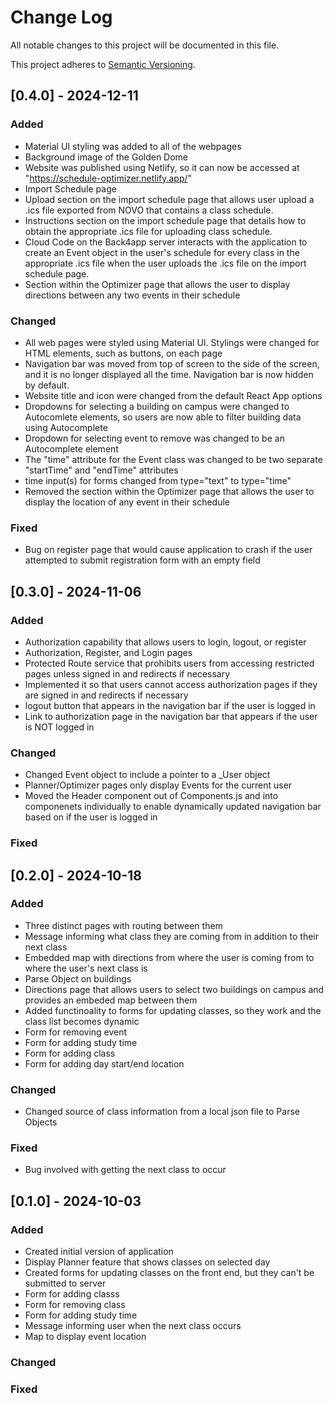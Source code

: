
# Change Log
All notable changes to this project will be documented in this file.

This project adheres to [Semantic Versioning](http://semver.org/).

## [0.4.0] - 2024-12-11
 
### Added

- Material UI styling was added to all of the webpages
- Background image of the Golden Dome
- Website was published using Netlify, so it can now be accessed at "https://schedule-optimizer.netlify.app/"
- Import Schedule page
- Upload section on the import schedule page that allows user upload a .ics file exported from NOVO that contains a class schedule.
- Instructions section on the import schedule page that details how to obtain the appropriate .ics file for uploading class schedule.
- Cloud Code on the Back4app server interacts with the application to create an Event object in the user's schedule for every class in the appropriate .ics file when the user uploads the .ics file on the import schedule page.
- Section within the Optimizer page that allows the user to display directions between any two events in their schedule
 
### Changed

- All web pages were styled using Material UI. Stylings were changed for HTML elements, such as buttons, on each page
- Navigation bar was moved from top of screen to the side of the screen, and it is no longer displayed all the time. Navigation bar is now hidden by default.
- Website title and icon were changed from the default React App options
- Dropdowns for selecting a building on campus were changed to Autocomlete elements, so users are now able to filter building data using Autocomplete
- Dropdown for selecting event to remove was changed to be an Autocomplete element
- The "time" attribute for the Event class was changed to be two separate "startTime" and "endTime" attributes
- time input(s) for forms changed from type="text" to type="time"
- Removed the section within the Optimizer page that allows the user to display the location of any event in their schedule 

### Fixed

- Bug on register page that would cause application to crash if the user attempted to submit registration form with an empty field


 
## [0.3.0] - 2024-11-06
 
### Added

- Authorization capability that allows users to login, logout, or register
- Authorization, Register, and Login pages
- Protected Route service that prohibits users from accessing restricted pages unless signed in and redirects if necessary
- Implemented it so that users cannot access authorization pages if they are signed in and redirects if necessary
- logout button that appears in the navigation bar if the user is logged in
- Link to authorization page in the navigation bar that appears if the user is NOT logged in

 
### Changed

- Changed Event object to include a pointer to a _User object
- Planner/Optimizer pages only display Events for the current user
- Moved the Header component out of Components.js and into componenets individually to enable dynamically updated navigation bar based on if the user is logged in

### Fixed

 

## [0.2.0] - 2024-10-18
 
### Added

- Three distinct pages with routing between them
- Message informing what class they are coming from in addition to their next class
- Embedded map with directions from where the user is coming from to where the user's next class is
- Parse Object on buildings
- Directions page that allows users to select two buildings on campus and provides an embeded map between them
- Added functinoality to forms for updating classes, so they work and the class list becomes dynamic
- Form for removing event
- Form for adding study time
- Form for adding class
- Form for adding day start/end location
 
### Changed

- Changed source of class information from a local json file to Parse Objects
 
### Fixed

- Bug involved with getting the next class to occur
 

 
## [0.1.0] - 2024-10-03
 
### Added

- Created initial version of application
- Display Planner feature that shows classes on selected day
- Created forms for updating classes on the front end, but they can't be submitted to server
- Form for adding classs
- Form for removing class
- Form for adding study time
- Message informing user when the next class occurs
- Map to display event location

   
### Changed
 
### Fixed
 
